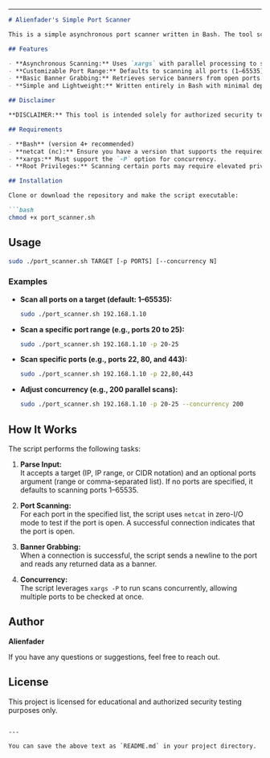 
---

```markdown
# Alienfader's Simple Port Scanner

This is a simple asynchronous port scanner written in Bash. The tool scans TCP ports on a specified target using `netcat` (nc) and attempts a basic banner grab from open ports. It is designed for authorized security testing and educational purposes only.

## Features

- **Asynchronous Scanning:** Uses `xargs` with parallel processing to scan multiple ports concurrently.
- **Customizable Port Range:** Defaults to scanning all ports (1–65535), but you can specify a range or a comma-separated list of ports.
- **Basic Banner Grabbing:** Retrieves service banners from open ports when possible.
- **Simple and Lightweight:** Written entirely in Bash with minimal dependencies.

## Disclaimer

**DISCLAIMER:** This tool is intended solely for authorized security testing and educational purposes. Unauthorized scanning of networks is illegal and may result in severe consequences. Use this tool responsibly.

## Requirements

- **Bash** (version 4+ recommended)
- **netcat (nc):** Ensure you have a version that supports the required flags.
- **xargs:** Must support the `-P` option for concurrency.
- **Root Privileges:** Scanning certain ports may require elevated privileges.

## Installation

Clone or download the repository and make the script executable:

```bash
chmod +x port_scanner.sh
```

## Usage

```bash
sudo ./port_scanner.sh TARGET [-p PORTS] [--concurrency N]
```

### Examples

- **Scan all ports on a target (default: 1–65535):**

  ```bash
  sudo ./port_scanner.sh 192.168.1.10
  ```

- **Scan a specific port range (e.g., ports 20 to 25):**

  ```bash
  sudo ./port_scanner.sh 192.168.1.10 -p 20-25
  ```

- **Scan specific ports (e.g., ports 22, 80, and 443):**

  ```bash
  sudo ./port_scanner.sh 192.168.1.10 -p 22,80,443
  ```

- **Adjust concurrency (e.g., 200 parallel scans):**

  ```bash
  sudo ./port_scanner.sh 192.168.1.10 -p 20-25 --concurrency 200
  ```

## How It Works

The script performs the following tasks:
1. **Parse Input:**  
   It accepts a target (IP, IP range, or CIDR notation) and an optional ports argument (range or comma-separated list). If no ports are specified, it defaults to scanning ports 1–65535.

2. **Port Scanning:**  
   For each port in the specified list, the script uses `netcat` in zero-I/O mode to test if the port is open. A successful connection indicates that the port is open.

3. **Banner Grabbing:**  
   When a connection is successful, the script sends a newline to the port and reads any returned data as a banner.

4. **Concurrency:**  
   The script leverages `xargs -P` to run scans concurrently, allowing multiple ports to be checked at once.

## Author

**Alienfader**

If you have any questions or suggestions, feel free to reach out.

## License

This project is licensed for educational and authorized security testing purposes only.
```

---

You can save the above text as `README.md` in your project directory.
